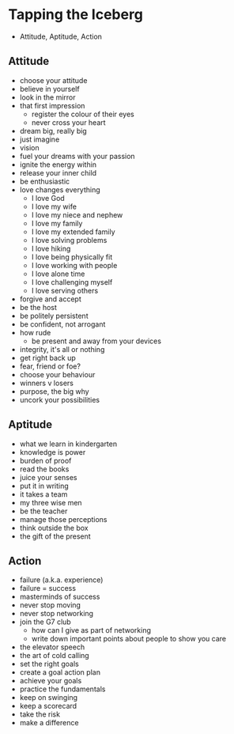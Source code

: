 # Tapping the Iceberg

- Attitude, Aptitude, Action

## Attitude
- choose your attitude
- believe in yourself
- look in the mirror
- that first impression
  - register the colour of their eyes
  - never cross your heart
- dream big, really big
- just imagine
- vision
- fuel your dreams with your passion
- ignite the energy within
- release your inner child
- be enthusiastic
- love changes everything
  - I love God
  - I love my wife
  - I love my niece and nephew
  - I love my family
  - I love my extended family
  - I love solving problems
  - I love hiking
  - I love being physically fit
  - I love working with people
  - I love alone time
  - I love challenging myself
  - I love serving others
- forgive and accept
- be the host
- be politely persistent
- be confident, not arrogant
- how rude
  - be present and away from your devices
- integrity, it's all or nothing
- get right back up
- fear, friend or foe?
- choose your behaviour
- winners v losers
- purpose, the big why
- uncork your possibilities

## Aptitude
- what we learn in kindergarten
- knowledge is power
- burden of proof
- read the books
- juice your senses
- put it in writing
- it takes a team
- my three wise men
- be the teacher
- manage those perceptions
- think outside the box
- the gift of the present

## Action
- failure (a.k.a. experience)
- failure = success
- masterminds of success
- never stop moving
- never stop networking
- join the G7 club
  - how can I give as part of networking
  - write down important points about people to show you care
- the elevator speech
- the art of cold calling
- set the right goals
- create a goal action plan
- achieve your goals
- practice the fundamentals
- keep on swinging
- keep a scorecard
- take the risk
- make a difference